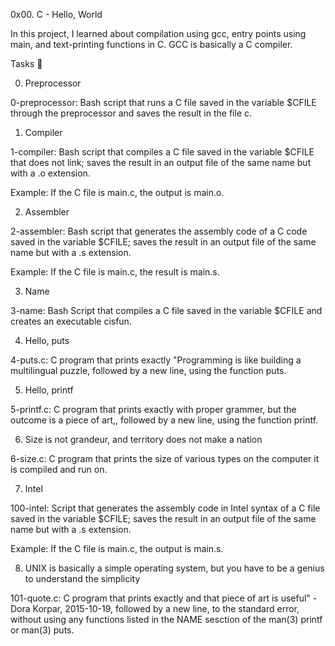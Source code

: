 0x00. C - Hello, World

In this project, I learned about compilation using gcc, entry points using main, and text-printing functions in C. GCC is basically a C compiler.



Tasks 📃

0. Preprocessor



0-preprocessor: Bash script that runs a C file saved in the variable $CFILE through the preprocessor and saves the result in the file c.

1. Compiler



1-compiler: Bash script that compiles a C file saved in the variable $CFILE that does not link; saves the result in an output file of the same name but with a .o extension.

Example: If the C file is main.c, the output is main.o.

2. Assembler



2-assembler: Bash script that generates the assembly code of a C code saved in the variable $CFILE; saves the result in an output file of the same name but with a .s extension.

Example: If the C file is main.c, the result is main.s.

3. Name



3-name: Bash Script that compiles a C file saved in the variable $CFILE and creates an executable cisfun.

4. Hello, puts



4-puts.c: C program that prints exactly "Programming is like building a multilingual puzzle, followed by a new line, using the function puts.

5. Hello, printf



5-printf.c: C program that prints exactly with proper grammer, but the outcome is a piece of art,, followed by a new line, using the function printf.

6. Size is not grandeur, and territory does not make a nation



6-size.c: C program that prints the size of various types on the computer it is compiled and run on.

7. Intel



100-intel: Script that generates the assembly code in Intel syntax of a C file saved in the variable $CFILE; saves the result in an output file of the same name but with a .s extension.

Example: If the C file is main.c, the output is main.s.

8. UNIX is basically a simple operating system, but you have to be a genius to understand the simplicity



101-quote.c: C program that prints exactly and that piece of art is useful" - Dora Korpar, 2015-10-19, followed by a new line, to the standard error, without using any functions listed in the NAME sesction of the man(3) printf or man(3) puts.
